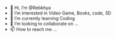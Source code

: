 - 👋 Hi, I’m @Rebkhya
- 👀 I’m interested in Video Game, Books, code, 3D
- 🌱 I’m currently learning Coding
- 💞️ I’m looking to collaborate on ...
- 📫 How to reach me ...

<!---
Rebkhya/Rebkhya is a ✨ special ✨ repository because its `README.md` (this file) appears on your GitHub profile.
You can click the Preview link to take a look at your changes.
--->
